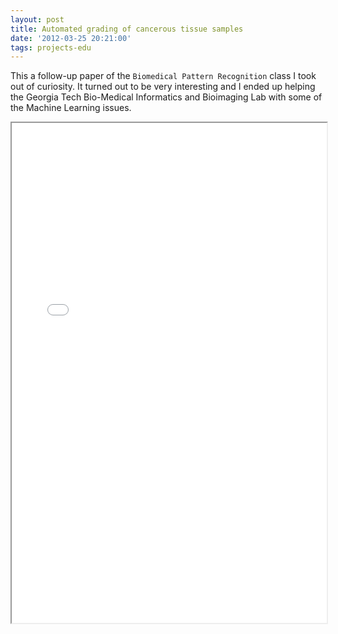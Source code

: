 ```yaml
---
layout: post
title: Automated grading of cancerous tissue samples
date: '2012-03-25 20:21:00'
tags: projects-edu
---
```


This a follow-up paper of the `Biomedical Pattern Recognition` class I took out of curiosity. It turned out to be very interesting and I ended up helping the Georgia Tech Bio-Medical Informatics and Bioimaging Lab with some of the Machine Learning issues.

<iframe src = "/ViewerJS/#/docs/gatech/BMED/report.pdf" width='100%' height='800' allowfullscreen webkitallowfullscreen></iframe>

